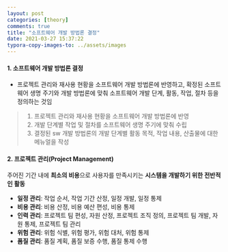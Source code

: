 ```yaml
---
layout: post
categories: [theory]
comments: true
title: "소프트웨어 개발 방법론 결정"
date: 2021-03-27 15:37:22
typora-copy-images-to: ../assets/images
---
```


#### 1. 소프트웨어 개발 방법론 결정

- 프로젝트 관리와 재사용 현황을 소프트웨어 개발 방법론에 반영하고, 확정된 소프트웨어 생명 주기와 개발 방법론에 맞춰 소프트웨어 개발 단계, 활동, 작업, 절차 등을 정의하는 것임

> 1. 프로젝트 관리와 재사용 현황을 소프트웨어 개발 방법론에 반영
> 2. 개발 단계별 작업 및 절차를 소프트웨어 생명 주기에 맞춰 수립
> 3. 결정된 sw 개발 방법론의 개발 단계별 활동 목적, 작업 내용, 산출물에 대한 메뉴얼을 작성

#### 2. 프로젝트 관리(Project Management)

주어진 기간 내에 **최소의 비용**으로 사용자를 만족시키는 **시스템을 개발하기 위한 전반적인 활동**

- **일정 관리**: 작업 순서, 작업 기간 산정, 일정 개발, 일정 통제
- **비용 관리**: 비용 산정, 비용 예산 편성, 비용 통제
- **인력 관리**: 프로젝트 팀 편성, 자원 산정, 프로젝트 조직 정의, 프로젝트 팀 개발, 자원 통제, 프로젝트 팀 관리
- **위험 관리**: 위험 식별, 위험 평가, 위험 대처, 위험 통제
- **품질 관리**: 품질 계획, 품질 보증 수행, 품질 통제 수행


